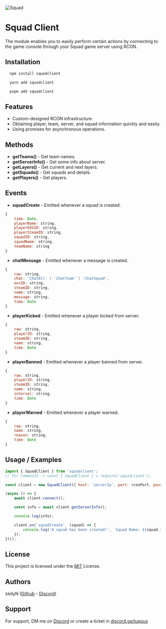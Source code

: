 ![Squad](https://assets-global.website-files.com/651dd1cea3817995c17fa3c1/65e0edc1ea8c1cc2607b4ddd_squadlogo_black_hires.png)

# Squad Client

The module enables you to easily perform certain actions by connecting to the game console through your Squad game server using RCON.

## Installation

```bash
  npm install squadclient
```

```bash
  yarn add squadclient
```

```bash
  pnpm add squadclient
```

## Features

-   Custom-designed RCON infrastructure.
-   Obtaining player, team, server, and squad information quickly and easily.
-   Using promises for asynchronous operations.

## Methods

-   **getTeams()** - Get team names.
-   **getServerInfo()** - Get some info about server.
-   **getLayers()** - Get current and next layers.
-   **getSquads()** - Get squads and details.
-   **getPlayers()** - Get players.

## Events

-   **squadCreate** - Emitted whenever a squad is created.

```javascript
{
    time: Date,
    playerName: string,
    playerEOSID: string,
    playerSteamID: string,
    squadID: string,
    squadName: string,
    teamName: string
}
```

-   **chatMessage** - Emitted whenever a message is created.

```javascript
{
    raw: string,
    chat: 'ChatAll' | 'ChatTeam' | 'ChatSquad',
    eosID: string,
    steamID: string,
    name: string,
    message: string,
    time: Date
}
```

-   **playerKicked** - Emitted whenever a player kicked from server.

```javascript
{
    raw: string,
    playerID: string,
    steamID: string,
    name: string,
    time: Date
}
```

-   **playerBanned** - Emitted whenever a player banned from server.

```javascript
{
    raw: string,
    playerID: string,
    steamID: string,
    name: string,
    interval: string,
    time: Date
}
```

-   **playerWarned** - Emitted whenever a player warned.

```javascript
{
    raw: string,
    name: string,
    reason: string,
    time: Date
}
```

## Usage / Examples

```javascript
import { SquadClient } from 'squadclient';
// For CommonJS -> const { SquadClient } = require('squadclient');

const client = new SquadClient({ host: 'serverIp', port: rconPort, password: 'rconPassword' });

(async () => {
    await client.connect();

    const info = await client.getServerInfo();

    console.log(info);

    client.on('squadCreate', (squad) => {
        console.log('A squad has been created!', `Squad Name: ${squad.squadName} | Team Name: ${squad.teamName}`);
    });
})();
```

## License

This project is licensed under the [MIT](https://choosealicense.com/licenses/mit/) License.

## Authors

zédyN ([Github](https://www.github.com/zedyn) - [Discord](https://discord.com/users/1096540990162088058))

## Support

For support, DM me on [Discord](https://discord.com/users/1096540990162088058) or create a ticket in [discord.gg/luppux](https://discord.gg/luppux)
